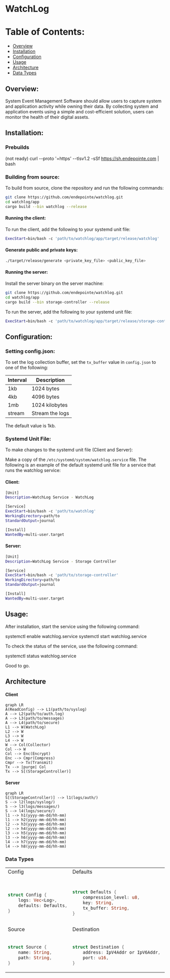 


# WatchLog

# Table of Contents:

- [Overview](#overview)
- [Installation](#installation)
- [Configuration](#configuration)
- [Usage](#usage)
- [Architecture](#architecture)
- [Data Types](#data-types)

## Overview:
System Event Management Software should allow users to capture system and application activity while owning their data. By collecting system and application events using a simple and cost-efficient solution, users can monitor the health of their digital assets.

## Installation:

### Prebuilds
(not ready) curl --proto '=https' --tlsv1.2 -sSf https://sh.endepointe.com | bash

### Building from source:
To build from source, clone the repository and run the following commands:

```bash
git clone https://github.com/endepointe/watchlog.git
cd watchlog/app
cargo build --bin watchlog --release
```

#### Running the client:

To run the client, add the following to your systemd unit file:

```bash
ExecStart=bin/bash -c 'path/to/watchlog/app/target/release/watchlog'
```

#### Generate public and private keys:

```bash
./target/release/generate <private_key_file> <public_key_file>
```

#### Running the server:

Install the server binary on the server machine:

```bash
git clone https://github.com/endepointe/watchlog.git
cd watchlog/app
cargo build --bin storage-controller --release
```

To run the server, add the following to your systemd unit file:

```bash
ExecStart=bin/bash -c 'path/to/watchlog/app/target/release/storage-controller'
```

## Configuration:

### Setting config.json:
To set the log collection buffer, set the ```tx_buffer``` value in `config.json` to one of the following:

| Interval | Description |
| --- | --- |
| 1kb | 1024 bytes |
| 4kb | 4096 bytes |
| 1mb | 1024 kilobytes |
| stream | Stream the logs |

The default value is 1kb.


### Systemd Unit File:

To make changes to the systemd unit file (Client and Server):

Make a copy of the `/etc/systemd/system/watchlog.service` file. The following is an example of the default systemd unit file for a service that runs the watchlog service:


#### Client:
```bash
[Unit]
Description=WatchLog Service - WatchLog

[Service]
ExecStart=bin/bash -c 'path/to/watchlog'
WorkingDirectory=path/to
StandardOutput=journal

[Install]
WantedBy=multi-user.target
```

#### Server:
```bash
[Unit]
Description=WatchLog Service - Storage Controller

[Service]
ExecStart=bin/bash -c 'path/to/storage-controller'
WorkingDirectory=path/to
StandardOutput=journal

[Install]
WantedBy=multi-user.target
```

## Usage:
After installation, start the service using the following command:

systemctl enable watchlog.service
systemctl start watchlog.service

To check the status of the service, use the following command:

systemctl status watchlog.service

Good to go.


## Architecture

#### Client

```mermaid
graph LR 
A(ReadConfig) --> L1(path/to/syslog)
A --> L2(path/to/auth.log)
A --> L3(path/to/messages)
A --> L4(path/to/secure)
L1 --> W(WatchLog)
L2 --> W
L3 --> W
L4 --> W
W --> Col(Collector)
Col --> W
Col --> Enc(Encrypt)
Enc --> Cmpr(Compress)
Cmpr --> Tx(Transmit)
Tx --> |purge| Col 
Tx --> S[(StorageController)]
``` 

#### Server
```mermaid
graph LR
S[(StorageController)] --> l1(logs/auth/)
S --> l2(logs/syslog/)
S --> l3(logs/messages/)
S --> l4(logs/secure/)
l1 --> h1(yyyy-mm-dd/hh-mm)
l1 --> h2(yyyy-mm-dd/hh-mm)
l2 --> h3(yyyy-mm-dd/hh-mm)
l2 --> h4(yyyy-mm-dd/hh-mm)
l3 --> h5(yyyy-mm-dd/hh-mm)
l3 --> h6(yyyy-mm-dd/hh-mm)
l4 --> h7(yyyy-mm-dd/hh-mm)
l4 --> h8(yyyy-mm-dd/hh-mm)
```

### Data Types

<table>
<tr>
<td>Config</td>
<td>Defaults</td>
<td>Log</td>
</tr>
<tr>
<td>

```rust

struct Config {
    logs: Vec<Log>,
    defaults: Defaults,
}
```
</td>
<td>

```rust

struct Defaults {
    compression_level: u8,
    key: String,
    tx_buffer: String,
}
```
</td>
<td>

```rust

struct Log {
   src: Source,
   dst: Destination,
   compression_level: Option<u8>,
   key: Option<String>,
   tx_buffer: Option<String>,
```
</td>
</tr>
<tr>
<td>Source</td>
<td>Destination</td>
</tr>
<tr>
<td>

```rust

struct Source {
    name: String,
    path: String,
}
```
</td>
<td>

```rust

struct Destination {
    address: IpV4Addr or IpV6Addr,
    port: u16,
}
```
</td>
</tr>
</table>

